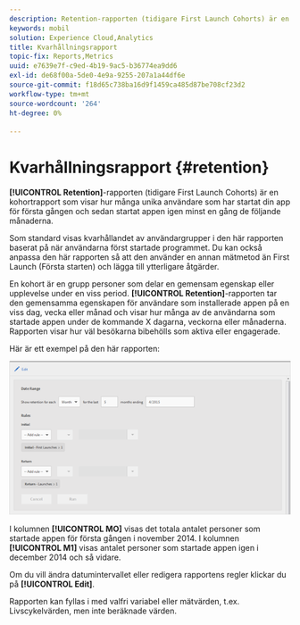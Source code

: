 ```yaml
---
description: Retention-rapporten (tidigare First Launch Cohorts) är en kohortrapport som visar hur många unika användare som har startat din app för första gången och sedan startat appen igen minst en gång under de följande månaderna.
keywords: mobil
solution: Experience Cloud,Analytics
title: Kvarhållningsrapport
topic-fix: Reports,Metrics
uuid: e7639e7f-c9ed-4b19-9ac5-b36774ea9dd6
exl-id: de68f00a-5de0-4e9a-9255-207a1a44df6e
source-git-commit: f18d65c738ba16d9f1459ca485d87be708cf23d2
workflow-type: tm+mt
source-wordcount: '264'
ht-degree: 0%

---
```


# Kvarhållningsrapport {#retention}

**[!UICONTROL Retention]**-rapporten (tidigare First Launch Cohorts) är en kohortrapport som visar hur många unika användare som har startat din app för första gången och sedan startat appen igen minst en gång de följande månaderna.

Som standard visas kvarhållandet av användargrupper i den här rapporten baserat på när användarna först startade programmet. Du kan också anpassa den här rapporten så att den använder en annan mätmetod än First Launch (Första starten) och lägga till ytterligare åtgärder.

En kohort är en grupp personer som delar en gemensam egenskap eller upplevelse under en viss period. **[!UICONTROL Retention]**-rapporten tar den gemensamma egenskapen för användare som installerade appen på en viss dag, vecka eller månad och visar hur många av de användarna som startade appen under de kommande X dagarna, veckorna eller månaderna. Rapporten visar hur väl besökarna bibehölls som aktiva eller engagerade.

Här är ett exempel på den här rapporten:

![](assets/report_retention_edit.png)

I kolumnen **[!UICONTROL MO]** visas det totala antalet personer som startade appen för första gången i november 2014. I kolumnen **[!UICONTROL M1]** visas antalet personer som startade appen igen i december 2014 och så vidare.

Om du vill ändra datumintervallet eller redigera rapportens regler klickar du på **[!UICONTROL Edit]**.

Rapporten kan fyllas i med valfri variabel eller mätvärden, t.ex. Livscykelvärden, men inte beräknade värden.

